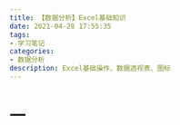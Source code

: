 ```yaml
---
title: 【数据分析】Excel基础知识
date: 2021-04-28 17:55:35
tags:
- 学习笔记
categories:
- 数据分析
description: Excel基础操作、数据透视表、图标
---
```


# 一